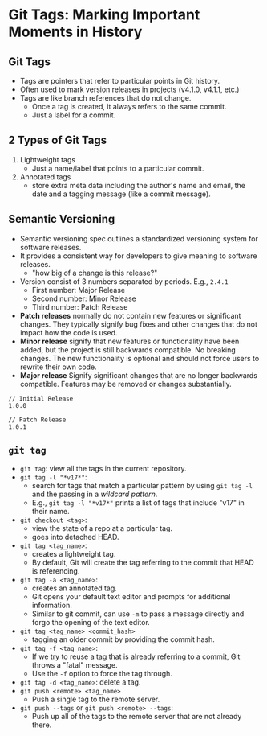 # Git Tags: Marking Important Moments in History

## Git Tags

- Tags are pointers that refer to particular points in Git history.
- Often used to mark version releases in projects (v4.1.0, v4.1.1, etc.)
- Tags are like branch references that do not change.
    - Once a tag is created, it always refers to the same commit.
    - Just a label for a commit.

## 2 Types of Git Tags

1. Lightweight tags
    - Just a name/label that points to a particular commit.
2. Annotated tags
    - store extra meta data including the author's name and email, the date and a tagging message (like a commit message).

## Semantic Versioning

- Semantic versioning spec outlines a standardized versioning system for software releases.
- It provides a consistent way for developers to give meaning to software releases.
    - "how big of a change is this release?"
- Version consist of 3 numbers separated by periods. E.g., `2.4.1`
    - First number: Major Release
    - Second number: Minor Release
    - Third number: Patch Release
- **Patch releases** normally do not contain new features or significant changes. They typically signify bug fixes and other changes that do not impact how the code is used.
- **Minor release** signify that new features or functionality have been added, but the project is still backwards compatible. No breaking changes. The new functionality is optional and should not force users to rewrite their own code.
- **Major release** Signify significant changes that are no longer backwards compatible. Features may be removed or changes substantially.

```
// Initial Release
1.0.0

// Patch Release
1.0.1
```

## `git tag`

- `git tag`: view all the tags in the current repository.
- `git tag -l "*v17*"`:
    - search for tags that match a particular pattern by using `git tag -l` and the passing in a *wildcard pattern*.
    - E.g., `git tag -l "*v17*"` prints a list of tags that include "v17" in their name.
- `git checkout <tag>`:
    - view the state of a repo at a particular tag.
    - goes into detached HEAD.
- `git tag <tag_name>`:
    - creates a lightweight tag.
    - By default, Git will create the tag referring to the commit that HEAD is referencing.
- `git tag -a <tag_name>`:
    - creates an annotated tag.
    - Git opens your default text editor and prompts for additional information.
    - Similar to git commit, can use `-m` to pass a message directly and forgo the opening of the text editor.
- `git tag <tag_name> <commit_hash>`
    - tagging an older commit by providing the commit hash.
- `git tag -f <tag_name>`:
    - If we try to reuse a tag that is already referring to a commit, Git throws a "fatal" message.
    - Use the `-f` option to force the tag through.
- `git tag -d <tag_name>`: delete a tag.
- `git push <remote> <tag_name>`
    - Push a single tag to the remote server.
- `git push --tags` or `git push <remote> --tags`:
    - Push up all of the tags to the remote server that are not already there.